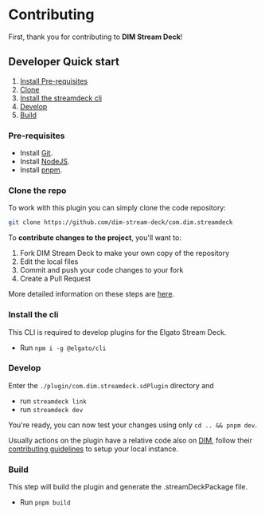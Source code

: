 # Contributing

First, thank you for contributing to **DIM Stream Deck**!

## Developer Quick start

1. [Install Pre-requisites](#pre-requisites)
2. [Clone](#clone-the-repo)
3. [Install the streamdeck cli](#install-the-cli)
4. [Develop](#develop)
5. [Build](#build)

### Pre-requisites

* Install [Git](https://git-scm.com/downloads).
* Install [NodeJS](https://nodejs.org/).
* Install [pnpm](https://pnpm.io/installation).

### Clone the repo

To work with this plugin you can simply clone the code repository:

```sh
git clone https://github.com/dim-stream-deck/com.dim.streamdeck
```

To **contribute changes to the project**, you'll want to:

1. Fork DIM Stream Deck to make your own copy of the repository
2. Edit the local files
3. Commit and push your code changes to your fork
4. Create a Pull Request

More detailed information on these steps are [here](https://docs.github.com/en/get-started/quickstart/contributing-to-projects).

### Install the cli

This CLI is required to develop plugins for the Elgato Stream Deck.

* Run `npm i -g @elgato/cli`

### Develop

Enter the `./plugin/com.dim.streamdeck.sdPlugin` directory and

* run `streamdeck link`
* run `streamdeck dev`

You're ready, you can now test your changes using only `cd .. && pnpm dev`.

Usually actions on the plugin have a relative code also on [DIM](https://github.com/DestinyItemManager/DIM), follow their [contributing guidelines](https://github.com/DestinyItemManager/DIM/blob/master/docs/CONTRIBUTING.md) to setup your local instance.

### Build

This step will build the plugin and generate the .streamDeckPackage file.

* Run `pnpm build`
